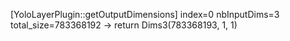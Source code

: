 [YoloLayerPlugin::getOutputDimensions] index=0 nbInputDims=3 total_size=783368192 -> return Dims3(783368193, 1, 1)
